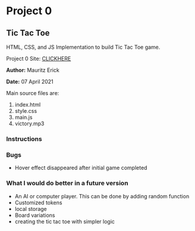 # Project 0

## Tic Tac Toe

HTML, CSS, and JS Implementation to build Tic Tac Toe game.

Project 0 Site: [CLICKHERE](https://mauritzerick.github.io/project0/) 

**Author:**  Mauritz Erick

**Date:** 07 April 2021

Main source files are: 

1. index.html
2. style.css
3. main.js
4. victory.mp3

### Instructions ###



### Bugs
* Hover effect disappeared after initial game completed

### What I would do better in a future version
* An AI or computer player. This can be done by adding random function
* Customized tokens
* local storage
* Board variations
* creating the tic tac toe with simpler logic
